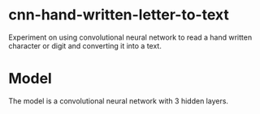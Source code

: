 # cnn-hand-written-letter-to-text
Experiment on using convolutional neural network to read a hand written character or digit and converting it into a text.
# Model
The model is a convolutional neural network with 3 hidden layers.
